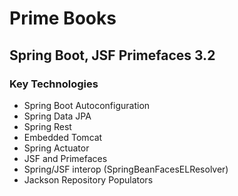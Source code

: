 # Prime Books
## Spring Boot, JSF Primefaces 3.2


### Key Technologies

* Spring Boot Autoconfiguration
* Spring Data JPA
* Spring Rest
* Embedded Tomcat
* Spring Actuator
* JSF and Primefaces
* Spring/JSF interop (SpringBeanFacesELResolver)
* Jackson Repository Populators